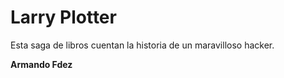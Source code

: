 # Larry Plotter

Esta saga de libros cuentan la historia de un maravilloso hacker.

**Armando Fdez**
